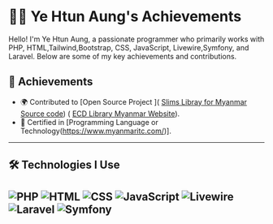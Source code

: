 # 👨‍💻 Ye Htun Aung's Achievements

Hello! I'm Ye Htun Aung, a passionate programmer who primarily works with PHP, HTML,Tailwind,Bootstrap, CSS, JavaScript, Livewire,Symfony, and Laravel. Below are some of my key achievements and contributions.

## 🌟 Achievements

- 🌍 Contributed to [Open Source Project ]( [Slims Libray for Myanmar Source code](https://github.com/yehtunaung/Slims-Library.git)) ( [ECD Library Myanmar Website](http://elibrary.ecd.gov.mm/)).
- 📜 Certified in [Programming Language or Technology(https://www.myanmaritc.com/)].
---

## 🛠️ Technologies I Use

![PHP](https://img.shields.io/badge/-PHP-777BB4?style=flat&logo=php&logoColor=white)
![HTML](https://img.shields.io/badge/-HTML-E34F26?style=flat&logo=html5&logoColor=white)
![CSS](https://img.shields.io/badge/-CSS-1572B6?style=flat&logo=css3&logoColor=white)
![JavaScript](https://img.shields.io/badge/-JavaScript-F7DF1E?style=flat&logo=javascript&logoColor=black)
![Livewire](https://img.shields.io/badge/-Livewire-4B9AE1?style=flat&logo=livewire&logoColor=white)
![Laravel](https://img.shields.io/badge/-Laravel-FF2D20?style=flat&logo=laravel&logoColor=white)
![Symfony](https://img.shields.io/badge/-Symfony-000000?style=flat&logo=symfony&logoColor=white)
---

